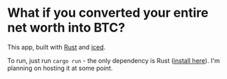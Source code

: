# What if you converted your entire net worth into BTC? 

This app, built with [Rust](https://www.rust-lang.org/) and
[iced](https://iced.rs/).

To run, just run `cargo run` - the only dependency is Rust
([install here](https://rustup.rs/)). I'm planning on hosting it at some point.
